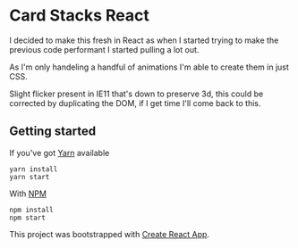 # Card Stacks React

I decided to make this fresh in React as when I started trying to make the previous code performant I started pulling a lot out.

As I'm only handeling a handful of animations I'm able to create them in just CSS.

Slight flicker present in IE11 that's down to preserve 3d, this could be corrected by duplicating the DOM, if I get time I'll come back to this.

## Getting started


If you've got [Yarn](https://yarnpkg.com/lang/en/) available
```
yarn install
yarn start
```

With [NPM](https://www.npmjs.com/)
```
npm install
npm start
```

This project was bootstrapped with [Create React App](https://github.com/facebookincubator/create-react-app).